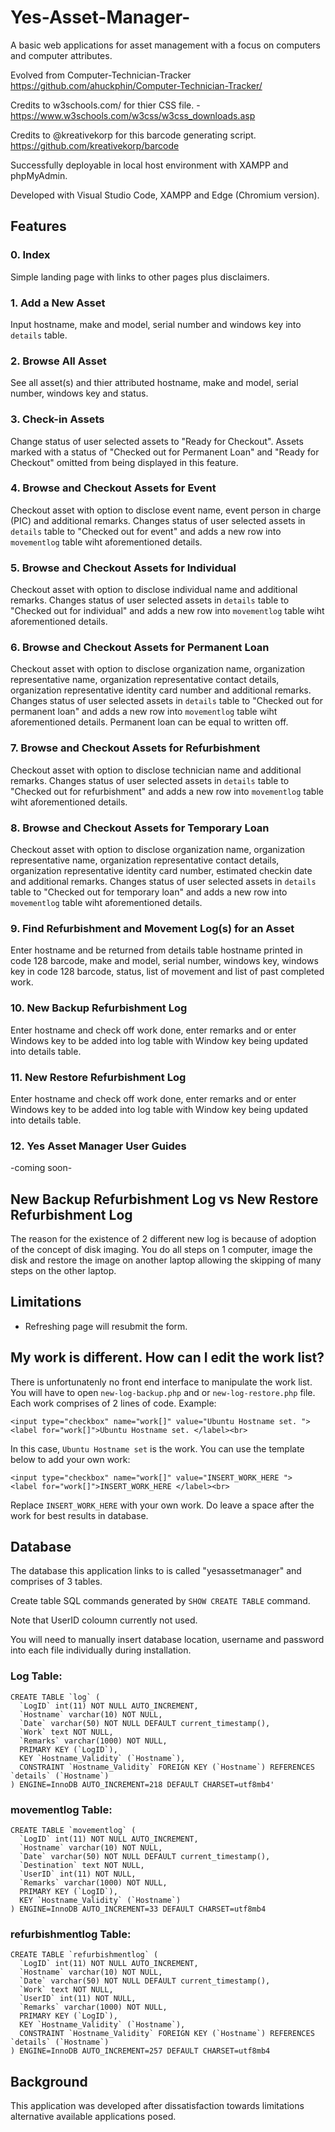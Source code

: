 # Yes-Asset-Manager-
A basic web applications for asset management with a focus on computers and computer attributes. 

Evolved from Computer-Technician-Tracker https://github.com/ahuckphin/Computer-Technician-Tracker/

Credits to w3schools.com/ for thier CSS file. - https://www.w3schools.com/w3css/w3css_downloads.asp

Credits to @kreativekorp for this barcode generating script. https://github.com/kreativekorp/barcode

Successfully deployable in local host environment with XAMPP and phpMyAdmin.

Developed with Visual Studio Code, XAMPP and Edge (Chromium version). 

## Features

### 0. Index
Simple landing page with links to other pages plus disclaimers. 

### 1. Add a New Asset
Input hostname, make and model, serial number and windows key into `details` table.

### 2. Browse All Asset
See all asset(s) and thier attributed hostname, make and model, serial number, windows key and status. 

### 3. Check-in Assets
Change status of user selected assets to "Ready for Checkout". Assets marked with a status of "Checked out for Permanent Loan" and "Ready for Checkout" omitted from being displayed in this feature. 

### 4. Browse and Checkout Assets for Event
Checkout asset with option to disclose event name, event person in charge (PIC) and additional remarks. Changes status of user selected assets in `details` table to "Checked out for event" and adds a new row into `movementlog` table wiht aforementioned details. 

### 5. Browse and Checkout Assets for Individual
Checkout asset with option to disclose individual name and additional remarks. Changes status of user selected assets in `details` table to "Checked out for individual" and adds a new row into `movementlog` table wiht aforementioned details. 

### 6. Browse and Checkout Assets for Permanent Loan
Checkout asset with option to disclose organization name, organization representative name, organization representative contact details, organization representative identity card number and additional remarks. Changes status of user selected assets in `details` table to "Checked out for permanent loan" and adds a new row into `movementlog` table wiht aforementioned details. Permanent loan can be equal to written off. 

### 7. Browse and Checkout Assets for Refurbishment
Checkout asset with option to disclose technician name and additional remarks. Changes status of user selected assets in `details` table to "Checked out for refurbishment" and adds a new row into `movementlog` table wiht aforementioned details. 

### 8. Browse and Checkout Assets for Temporary Loan
Checkout asset with option to disclose organization name, organization representative name, organization representative contact details, organization representative identity card number, estimated checkin date and additional remarks. Changes status of user selected assets in `details` table to "Checked out for temporary loan" and adds a new row into `movementlog` table wiht aforementioned details. 

### 9. Find Refurbishment and Movement Log(s) for an Asset
Enter hostname and be returned from details table hostname printed in code 128 barcode, make and model, serial number, windows key, windows key in code 128 barcode, status, list of movement and list of past completed work.

### 10. New Backup Refurbishment Log 
Enter hostname and check off work done, enter remarks and or enter Windows key to be added into log table with Window key being updated into details table.

### 11. New Restore Refurbishment Log
Enter hostname and check off work done, enter remarks and or enter Windows key to be added into log table with Window key being updated into details table.

### 12. Yes Asset Manager User Guides
-coming soon- 

## New Backup Refurbishment Log vs New Restore Refurbishment Log
The reason for the existence of 2 different new log is because of adoption of the concept of disk imaging. You do all steps on 1 computer, image the disk and restore the image on another laptop allowing the skipping of many steps on the other laptop.  

## Limitations

* Refreshing page will resubmit the form. 

## My work is different. How can I edit the work list? 
There is unfortunatenly no front end interface to manipulate the work list. You will have to open `new-log-backup.php` and or `new-log-restore.php` file. Each work comprises of 2 lines of code. Example:
```
<input type="checkbox" name="work[]" value="Ubuntu Hostname set. ">
<label for="work[]">Ubuntu Hostname set. </label><br>
```
In this case, `Ubuntu Hostname set` is the work. You can use the template below to add your own work:
```
<input type="checkbox" name="work[]" value="INSERT_WORK_HERE ">
<label for="work[]">INSERT_WORK_HERE </label><br>
```
Replace `INSERT_WORK_HERE` with your own work. Do leave a space after the work for best results in database. 


## Database
The database this application links to is called "yesassetmanager" and comprises of 3 tables.

Create table SQL commands generated by `SHOW CREATE TABLE` command. 

Note that UserID coloumn currently not used. 

You will need to manually insert database location, username and password into each file individually during installation.

### Log Table:
```
CREATE TABLE `log` (
  `LogID` int(11) NOT NULL AUTO_INCREMENT,
  `Hostname` varchar(10) NOT NULL,
  `Date` varchar(50) NOT NULL DEFAULT current_timestamp(),
  `Work` text NOT NULL,
  `Remarks` varchar(1000) NOT NULL,
  PRIMARY KEY (`LogID`),
  KEY `Hostname_Validity` (`Hostname`),
  CONSTRAINT `Hostname_Validity` FOREIGN KEY (`Hostname`) REFERENCES `details` (`Hostname`)
) ENGINE=InnoDB AUTO_INCREMENT=218 DEFAULT CHARSET=utf8mb4'
```


### movementlog Table: 
```
CREATE TABLE `movementlog` (
  `LogID` int(11) NOT NULL AUTO_INCREMENT,
  `Hostname` varchar(10) NOT NULL,
  `Date` varchar(50) NOT NULL DEFAULT current_timestamp(),
  `Destination` text NOT NULL,
  `UserID` int(11) NOT NULL,
  `Remarks` varchar(1000) NOT NULL,
  PRIMARY KEY (`LogID`),
  KEY `Hostname_Validity` (`Hostname`)
) ENGINE=InnoDB AUTO_INCREMENT=33 DEFAULT CHARSET=utf8mb4
```

### refurbishmentlog Table: 
```
CREATE TABLE `refurbishmentlog` (
  `LogID` int(11) NOT NULL AUTO_INCREMENT,
  `Hostname` varchar(10) NOT NULL,
  `Date` varchar(50) NOT NULL DEFAULT current_timestamp(),
  `Work` text NOT NULL,
  `UserID` int(11) NOT NULL,
  `Remarks` varchar(1000) NOT NULL,
  PRIMARY KEY (`LogID`),
  KEY `Hostname_Validity` (`Hostname`),
  CONSTRAINT `Hostname_Validity` FOREIGN KEY (`Hostname`) REFERENCES `details` (`Hostname`)
) ENGINE=InnoDB AUTO_INCREMENT=257 DEFAULT CHARSET=utf8mb4
```

## Background
This application was developed after dissatisfaction towards limitations alternative available applications posed. 
